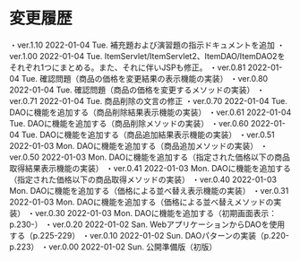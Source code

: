 # 変更履歴

  ・ver.1.10 2022-01-04 Tue. 補充題および演習題の指示ドキュメントを追加
  ・ver.1.00 2022-01-04 Tue. ItemServlet/ItemServlet2、ItemDAO/ItemDAO2をそれぞれ1つにまとめる。また、それに伴いJSPも修正。
  ・ver.0.81 2022-01-04 Tue. 確認問題（商品の価格を変更結果の表示機能の実装）
  ・ver.0.80 2022-01-04 Tue. 確認問題（商品の価格を変更するメソッドの実装）
  ・ver.0.71 2022-01-04 Tue. 商品削除の文言の修正
  ・ver.0.70 2022-01-04 Tue. DAOに機能を追加する（商品削除結果表示機能の実装）
  ・ver.0.61 2022-01-04 Tue. DAOに機能を追加する（商品削除メソッドの実装）
  ・ver.0.60 2022-01-04 Tue. DAOに機能を追加する（商品追加結果表示機能の実装）
  ・ver.0.51 2022-01-03 Mon. DAOに機能を追加する（商品追加メソッドの実装）
  ・ver.0.50 2022-01-03 Mon. DAOに機能を追加する（指定された価格以下の商品取得結果表示機能の実装）
  ・ver.0.41 2022-01-03 Mon. DAOに機能を追加する（指定された価格以下の商品取得メソッドの実装）
  ・ver.0.40 2022-01-03 Mon. DAOに機能を追加する（価格による並べ替え表示機能の実装）
  ・ver.0.31 2022-01-03 Mon. DAOに機能を追加する（価格による並べ替えメソッドの実装）
  ・ver.0.30 2022-01-03 Mon. DAOに機能を追加する（初期画面表示：p.230-）
  ・ver.0.20 2022-01-02 San. WebアプリケーションからDAOを使用する（p.225-229）
  ・ver.0.10 2022-01-02 Sun. DAOパターンの実装（p.220-p.223）
  ・ver.0.00 2022-01-02 Sun. 公開準備版（初版）